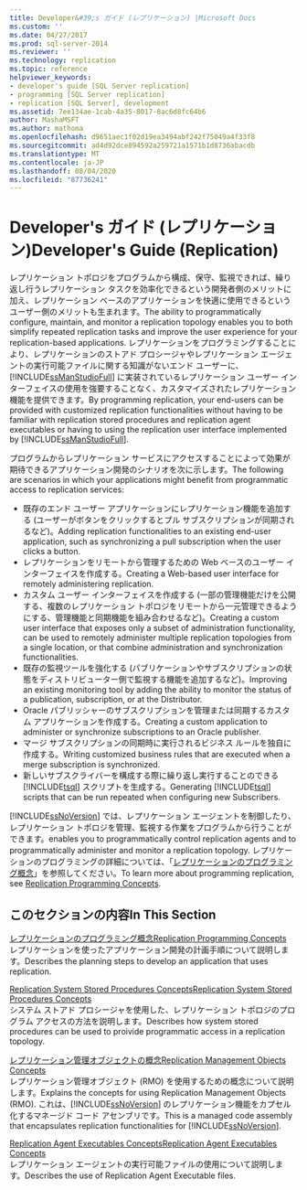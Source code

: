 ```yaml
---
title: Developer&#39;s ガイド (レプリケーション) |Microsoft Docs
ms.custom: ''
ms.date: 04/27/2017
ms.prod: sql-server-2014
ms.reviewer: ''
ms.technology: replication
ms.topic: reference
helpviewer_keywords:
- developer's guide [SQL Server replication]
- programming [SQL Server replication]
- replication [SQL Server], development
ms.assetid: 7ee134ae-1cab-4a35-8017-8ac6d8fc64b6
author: MashaMSFT
ms.author: mathoma
ms.openlocfilehash: d9651aec1f02d19ea3494abf242f75049a4f33f8
ms.sourcegitcommit: ad4d92dce894592a259721a1571b1d8736abacdb
ms.translationtype: MT
ms.contentlocale: ja-JP
ms.lasthandoff: 08/04/2020
ms.locfileid: "87736241"
---
```

# <a name="developer39s-guide-replication"></a><span data-ttu-id="9ef93-102">Developer&#39;s ガイド (レプリケーション)</span><span class="sxs-lookup"><span data-stu-id="9ef93-102">Developer&#39;s Guide (Replication)</span></span>
  <span data-ttu-id="9ef93-103">レプリケーション トポロジをプログラムから構成、保守、監視できれば、繰り返し行うレプリケーション タスクを効率化できるという開発者側のメリットに加え、レプリケーション ベースのアプリケーションを快適に使用できるというユーザー側のメリットも生まれます。</span><span class="sxs-lookup"><span data-stu-id="9ef93-103">The ability to programmatically configure, maintain, and monitor a replication topology enables you to both simplify repeated replication tasks and improve the user experience for your replication-based applications.</span></span> <span data-ttu-id="9ef93-104">レプリケーションをプログラミングすることにより、レプリケーションのストアド プロシージャやレプリケーション エージェントの実行可能ファイルに関する知識がないエンド ユーザーに、[!INCLUDE[ssManStudioFull](../../../includes/ssmanstudiofull-md.md)] に実装されているレプリケーション ユーザー インターフェイスの使用を強要することなく、カスタマイズされたレプリケーション機能を提供できます。</span><span class="sxs-lookup"><span data-stu-id="9ef93-104">By programming replication, your end-users can be provided with customized replication functionalities without having to be familiar with replication stored procedures and replication agent executables or having to using the replication user interface implemented by [!INCLUDE[ssManStudioFull](../../../includes/ssmanstudiofull-md.md)].</span></span>  
  
 <span data-ttu-id="9ef93-105">プログラムからレプリケーション サービスにアクセスすることによって効果が期待できるアプリケーション開発のシナリオを次に示します。</span><span class="sxs-lookup"><span data-stu-id="9ef93-105">The following are scenarios in which your applications might benefit from programmatic access to replication services:</span></span>  
  
-   <span data-ttu-id="9ef93-106">既存のエンド ユーザー アプリケーションにレプリケーション機能を追加する (ユーザーがボタンをクリックするとプル サブスクリプションが同期されるなど)。</span><span class="sxs-lookup"><span data-stu-id="9ef93-106">Adding replication functionalities to an existing end-user application, such as synchronizing a pull subscription when the user clicks a button.</span></span>   
-   <span data-ttu-id="9ef93-107">レプリケーションをリモートから管理するための Web ベースのユーザー インターフェイスを作成する。</span><span class="sxs-lookup"><span data-stu-id="9ef93-107">Creating a Web-based user interface for remotely administering replication.</span></span>    
-   <span data-ttu-id="9ef93-108">カスタム ユーザー インターフェイスを作成する (一部の管理機能だけを公開する、複数のレプリケーション トポロジをリモートから一元管理できるようにする、管理機能と同期機能を組み合わせるなど)。</span><span class="sxs-lookup"><span data-stu-id="9ef93-108">Creating a custom user interface that exposes only a subset of administration functionality, can be used to remotely administer multiple replication topologies from a single location, or that combine administration and synchronization functionalities.</span></span>    
-   <span data-ttu-id="9ef93-109">既存の監視ツールを強化する (パブリケーションやサブスクリプションの状態をディストリビューター側で監視する機能を追加するなど)。</span><span class="sxs-lookup"><span data-stu-id="9ef93-109">Improving an existing monitoring tool by adding the ability to monitor the status of a publication, subscription, or at the Distributor.</span></span>    
-   <span data-ttu-id="9ef93-110">Oracle パブリッシャーのサブスクリプションを管理または同期するカスタム アプリケーションを作成する。</span><span class="sxs-lookup"><span data-stu-id="9ef93-110">Creating a custom application to administer or synchronize subscriptions to an Oracle publisher.</span></span>    
-   <span data-ttu-id="9ef93-111">マージ サブスクリプションの同期時に実行されるビジネス ルールを独自に作成する。</span><span class="sxs-lookup"><span data-stu-id="9ef93-111">Writing customized business rules that are executed when a merge subscription is synchronized.</span></span>    
-   <span data-ttu-id="9ef93-112">新しいサブスクライバーを構成する際に繰り返し実行することのできる [!INCLUDE[tsql](../../../includes/tsql-md.md)] スクリプトを生成する。</span><span class="sxs-lookup"><span data-stu-id="9ef93-112">Generating [!INCLUDE[tsql](../../../includes/tsql-md.md)] scripts that can be run repeated when configuring new Subscribers.</span></span>  
  
 [!INCLUDE[ssNoVersion](../../../includes/ssnoversion-md.md)] <span data-ttu-id="9ef93-113">では、レプリケーション エージェントを制御したり、レプリケーション トポロジを管理、監視する作業をプログラムから行うことができます。</span><span class="sxs-lookup"><span data-stu-id="9ef93-113">enables you to programmatically control replication agents and to programmatically administer and monitor a replication topology.</span></span> <span data-ttu-id="9ef93-114">レプリケーションのプログラミングの詳細については、「[レプリケーションのプログラミング概念](replication-programming-concepts.md)」を参照してください。</span><span class="sxs-lookup"><span data-stu-id="9ef93-114">To learn more about programming replication, see [Replication Programming Concepts](replication-programming-concepts.md).</span></span>  
  
## <a name="in-this-section"></a><span data-ttu-id="9ef93-115">このセクションの内容</span><span class="sxs-lookup"><span data-stu-id="9ef93-115">In This Section</span></span>  
 [<span data-ttu-id="9ef93-116">レプリケーションのプログラミング概念</span><span class="sxs-lookup"><span data-stu-id="9ef93-116">Replication Programming Concepts</span></span>](replication-programming-concepts.md)  
 <span data-ttu-id="9ef93-117">レプリケーションを使ったアプリケーション開発の計画手順について説明します。</span><span class="sxs-lookup"><span data-stu-id="9ef93-117">Describes the planning steps to develop an application that uses replication.</span></span>  
  
 [<span data-ttu-id="9ef93-118">Replication System Stored Procedures Concepts</span><span class="sxs-lookup"><span data-stu-id="9ef93-118">Replication System Stored Procedures Concepts</span></span>](replication-system-stored-procedures-concepts.md)  
 <span data-ttu-id="9ef93-119">システム ストアド プロシージャを使用した、レプリケーション トポロジのプログラム アクセスの方法を説明します。</span><span class="sxs-lookup"><span data-stu-id="9ef93-119">Describes how system stored procedures can be used to proivide programmatic access in a replication topology.</span></span>  
  
 [<span data-ttu-id="9ef93-120">レプリケーション管理オブジェクトの概念</span><span class="sxs-lookup"><span data-stu-id="9ef93-120">Replication Management Objects Concepts</span></span>](replication-management-objects-concepts.md)  
 <span data-ttu-id="9ef93-121">レプリケーション管理オブジェクト (RMO) を使用するための概念について説明します。</span><span class="sxs-lookup"><span data-stu-id="9ef93-121">Explains the concepts for using Replication Management Objects (RMO).</span></span> <span data-ttu-id="9ef93-122">これは、[!INCLUDE[ssNoVersion](../../../includes/ssnoversion-md.md)] のレプリケーション機能をカプセル化するマネージド コード アセンブリです。</span><span class="sxs-lookup"><span data-stu-id="9ef93-122">This is a managed code assembly that encapsulates replication functionalities for [!INCLUDE[ssNoVersion](../../../includes/ssnoversion-md.md)].</span></span>  
  
 [<span data-ttu-id="9ef93-123">Replication Agent Executables Concepts</span><span class="sxs-lookup"><span data-stu-id="9ef93-123">Replication Agent Executables Concepts</span></span>](replication-agent-executables-concepts.md)  
 <span data-ttu-id="9ef93-124">レプリケーション エージェントの実行可能ファイルの使用について説明します。</span><span class="sxs-lookup"><span data-stu-id="9ef93-124">Describes the use of Replication Agent Executable files.</span></span>  

  
  

